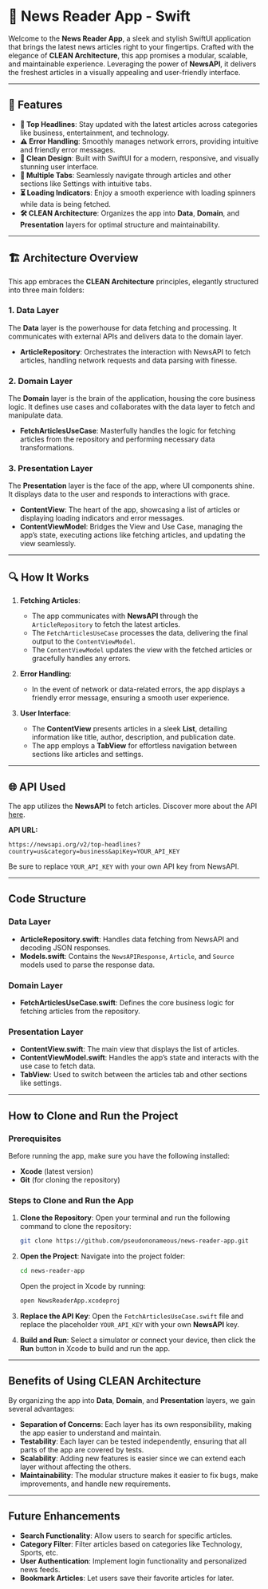 # 🌟 News Reader App - Swift

Welcome to the **News Reader App**, a sleek and stylish SwiftUI application that brings the latest news articles right to your fingertips. Crafted with the elegance of **CLEAN Architecture**, this app promises a modular, scalable, and maintainable experience. Leveraging the power of **NewsAPI**, it delivers the freshest articles in a visually appealing and user-friendly interface.

---

## 🚀 Features

- **📰 Top Headlines**: Stay updated with the latest articles across categories like business, entertainment, and technology.
- **⚠️ Error Handling**: Smoothly manages network errors, providing intuitive and friendly error messages.
- **🎨 Clean Design**: Built with SwiftUI for a modern, responsive, and visually stunning user interface.
- **🔀 Multiple Tabs**: Seamlessly navigate through articles and other sections like Settings with intuitive tabs.
- **⏳ Loading Indicators**: Enjoy a smooth experience with loading spinners while data is being fetched.
- **🛠️ CLEAN Architecture**: Organizes the app into **Data**, **Domain**, and **Presentation** layers for optimal structure and maintainability.

---

## 🏗️ Architecture Overview

This app embraces the **CLEAN Architecture** principles, elegantly structured into three main folders:

### 1. **Data Layer**
The **Data** layer is the powerhouse for data fetching and processing. It communicates with external APIs and delivers data to the domain layer.

- **ArticleRepository**: Orchestrates the interaction with NewsAPI to fetch articles, handling network requests and data parsing with finesse.

### 2. **Domain Layer**
The **Domain** layer is the brain of the application, housing the core business logic. It defines use cases and collaborates with the data layer to fetch and manipulate data.

- **FetchArticlesUseCase**: Masterfully handles the logic for fetching articles from the repository and performing necessary data transformations.

### 3. **Presentation Layer**
The **Presentation** layer is the face of the app, where UI components shine. It displays data to the user and responds to interactions with grace.

- **ContentView**: The heart of the app, showcasing a list of articles or displaying loading indicators and error messages.
- **ContentViewModel**: Bridges the View and Use Case, managing the app’s state, executing actions like fetching articles, and updating the view seamlessly.

---

## 🔍 How It Works

1. **Fetching Articles**:
    - The app communicates with **NewsAPI** through the `ArticleRepository` to fetch the latest articles.
    - The `FetchArticlesUseCase` processes the data, delivering the final output to the `ContentViewModel`.
    - The `ContentViewModel` updates the view with the fetched articles or gracefully handles any errors.

2. **Error Handling**:
    - In the event of network or data-related errors, the app displays a friendly error message, ensuring a smooth user experience.

3. **User Interface**:
    - The **ContentView** presents articles in a sleek **List**, detailing information like title, author, description, and publication date.
    - The app employs a **TabView** for effortless navigation between sections like articles and settings.

---

## 🌐 API Used

The app utilizes the **NewsAPI** to fetch articles. Discover more about the API [here](https://newsapi.org/).

**API URL:**

```
https://newsapi.org/v2/top-headlines?country=us&category=business&apiKey=YOUR_API_KEY
```

Be sure to replace `YOUR_API_KEY` with your own API key from NewsAPI.

---

## Code Structure

### **Data Layer**
- **ArticleRepository.swift**: Handles data fetching from NewsAPI and decoding JSON responses.
- **Models.swift**: Contains the `NewsAPIResponse`, `Article`, and `Source` models used to parse the 
response data.

### **Domain Layer**
- **FetchArticlesUseCase.swift**: Defines the core business logic for fetching articles from the 
repository.

### **Presentation Layer**
- **ContentView.swift**: The main view that displays the list of articles.
- **ContentViewModel.swift**: Handles the app’s state and interacts with the use case to fetch data.
- **TabView**: Used to switch between the articles tab and other sections like settings.

---

## How to Clone and Run the Project

### Prerequisites

Before running the app, make sure you have the following installed:

- **Xcode** (latest version)
- **Git** (for cloning the repository)

### Steps to Clone and Run the App

1. **Clone the Repository**:
   Open your terminal and run the following command to clone the repository:
   
   ```bash
   git clone https://github.com/pseudononameous/news-reader-app.git
   ```

2. **Open the Project**:
   Navigate into the project folder:
   
   ```bash
   cd news-reader-app
   ```
   
   Open the project in Xcode by running:
   
   ```bash
   open NewsReaderApp.xcodeproj
   ```
   
3. **Replace the API Key**:
   Open the `FetchArticlesUseCase.swift` file and replace the placeholder `YOUR_API_KEY` with your 
   own **NewsAPI** key.

4. **Build and Run**:
   Select a simulator or connect your device, then click the **Run** button in Xcode to build and 
   run the app.

---

## Benefits of Using CLEAN Architecture

By organizing the app into **Data**, **Domain**, and **Presentation** layers, we gain several 
advantages:

- **Separation of Concerns**: Each layer has its own responsibility, making the app easier to 
understand and maintain.
- **Testability**: Each layer can be tested independently, ensuring that all parts of the app are 
covered by tests.
- **Scalability**: Adding new features is easier since we can extend each layer without affecting 
the others.
- **Maintainability**: The modular structure makes it easier to fix bugs, make improvements, and 
handle new requirements.

---

## Future Enhancements

- **Search Functionality**: Allow users to search for specific articles.
- **Category Filter**: Filter articles based on categories like Technology, Sports, etc.
- **User Authentication**: Implement login functionality and personalized news feeds.
- **Bookmark Articles**: Let users save their favorite articles for later.
